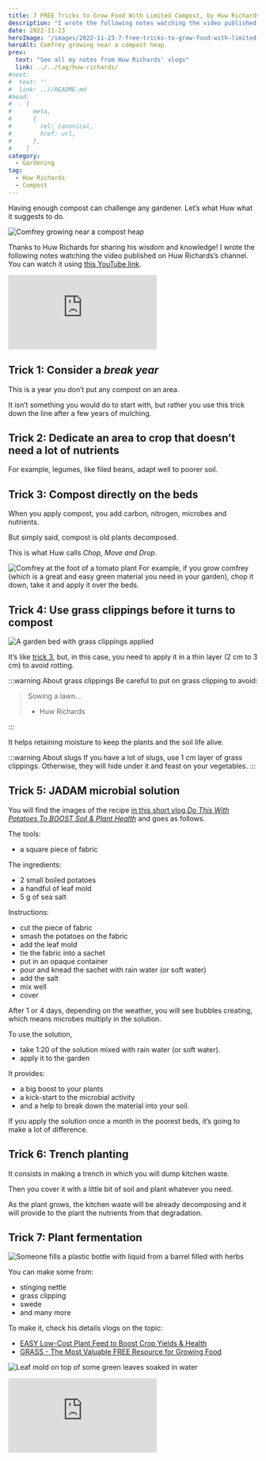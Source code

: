 ```yaml
---
title: 7 FREE Tricks to Grow Food With Limited Compost, by Huw Richards
description: "I wrote the following notes watching the video published on Huw Richards's channel"
date: 2022-11-23
heroImage: '/images/2022-11-23-7-free-tricks-to-grow-food-with-limited-compost-huw-richards.jpg'
heroAlt: Comfrey growing near a compost heap
prev:
  text: "See all my notes from Huw Richards' vlogs"
  link: ../../tag/huw-richards/
#next:
#  text: ''
#  link: ..//README.md
#head:
#  - [
#      meta,
#      {
#        rel: canonical,
#        href: url,
#      },
#    ]
category:
  - Gardening
tag:
  - Huw Richards
  - Compost
---
```


Having enough compost can challenge any gardener. Let’s what Huw what it suggests to do.

![Comfrey growing near a compost heap](./images/2022-11-23-7-free-tricks-to-grow-food-with-limited-compost-huw-richards.jpg 'Comfrey produces a lot of material to create compost. Grow it today! Credits: image taken from Huw Richards’s vlog')

Thanks to Huw Richards for sharing his wisdom and knowledge!
I wrote the following notes watching the video published on Huw Richards’s channel.
You can watch it using [this YouTube link](https://www.youtube.com/watch?v=HzonE2AmGmw).

<!-- markdownlint-disable MD033 -->
<p class="newsletter-wrapper"><iframe class="newsletter-embed" src="https://thetooltip.substack.com/embed" frameborder="0" scrolling="no"></iframe></p>

## Trick 1: Consider a _break year_

This is a year you don’t put any compost on an area.

It isn’t something you would do to start with, but rather you use this trick down the line after a few years of mulching.

## Trick 2: Dedicate an area to crop that doesn’t need a lot of nutrients

For example, legumes, like filed beans, adapt well to poorer soil.

## Trick 3: Compost directly on the beds

When you apply compost, you add carbon, nitrogen, microbes and nutrients.

But simply said, compost is old plants decomposed.

This is what Huw calls _Chop, Move and Drop_.

![Comfrey at the foot of a tomato plant](./images/trick-3-chop-take-drop.jpg 'Easy and simple. Credits: image taken from Huw Richard’s vlog')
For example, if you grow comfrey (which is a great and easy green material you need in your garden), chop it down, take it and apply it over the beds.

## Trick 4: Use grass clippings before it turns to compost

![A garden bed with grass clippings applied](./images/trick-4-use-grass-clipping-fresh.jpg 'Here, Huw applied fresh grass clippings to a bed of tomato plants. Credits: image taken from Huw Richard’s vlog')

It’s like [trick 3](#trick-3-compost-directly-on-the-beds), but, in this case, you need to apply it in a thin layer (2 cm to 3 cm) to avoid rotting.

:::warning About grass clippings
Be careful to put on grass clipping to avoid:

> Sowing a lawn…
>
> - Huw Richards

:::

It helps retaining moisture to keep the plants and the soil life alive.

:::warning About slugs
If you have a lot of slugs, use 1 cm layer of grass clippings. Otherwise, they will hide under it and feast on your vegetables.
:::

## Trick 5: JADAM microbial solution

You will find the images of the recipe [in this short vlog _Do This With Potatoes To BOOST Soil & Plant Health_](https://www.youtube.com/watch?v=I5TvNwDeEzU) and goes as follows.

The tools:

- a square piece of fabric

The ingredients:

- 2 small boiled potatoes
- a handful of leaf mold
- 5 g of sea salt

Instructions:

- cut the piece of fabric
- smash the potatoes on the fabric
- add the leaf mold
- tie the fabric into a sachet
- put in an opaque container
- pour and knead the sachet with rain water (or soft water)
- add the salt
- mix well
- cover

After 1 or 4 days, depending on the weather, you will see bubbles creating, which means microbes multiply in the solution.

To use the solution,

- take 1:20 of the solution mixed with rain water (or soft water).
- apply it to the garden

It provides:

- a big boost to your plants
- a kick-start to the microbial activity
- and a help to break down the material into your soil.

If you apply the solution once a month in the poorest beds, it’s going to make a lot of difference.

## Trick 6: Trench planting

It consists in making a trench in which you will dump kitchen waste.

Then you cover it with a little bit of soil and plant whatever you need.

As the plant grows, the kitchen waste will be already decomposing and it will provide to the plant the nutrients from that degradation.

## Trick 7: Plant fermentation

![Someone fills a plastic bottle with liquid from a barrel filled with herbs](./images/trick-7-plant-based-framentation.jpg 'Fermented liquid solutions bring loads of benefits. Credits: image taken from Huw Richard’s vlog')

You can make some from:

- stinging nettle
- grass clipping
- swede
- and many more

To make it, check his details vlogs on the topic:

- [EASY Low-Cost Plant Feed to Boost Crop Yields & Health](../2022-11-24-easy-low-cost-plant-feed-to-boost-vegetables-huw-richards/README.md)
- [GRASS - The Most Valuable FREE Resource for Growing Food](https://www.youtube.com/watch?v=FcmR8KbJzH8)

![Leaf mold on top of some green leaves soaked in water](./images/trick-7-starting-point.jpg 'Leaf mold gathered locally will contain microbes that suits best in your garden. Credits: image taken from Huw Richard’s vlog')

<!-- markdownlint-disable MD033 -->
<p class="newsletter-wrapper"><iframe class="newsletter-embed" src="https://thetooltip.substack.com/embed" frameborder="0" scrolling="no"></iframe></p>
